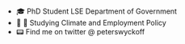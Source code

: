 - 🎓 PhD Student LSE Department of Government
- 🌳 💼 Studying Climate and Employment Policy
- 📟 Find me on twitter @ peterswyckoff

<!---
pwyckoff/pwyckoff is a ✨ special ✨ repository because its `README.md` (this file) appears on your GitHub profile.
You can click the Preview link to take a look at your changes.
--->
